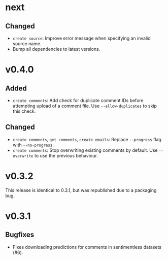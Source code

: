# next

## Changed
- `create source`: Improve error message when specifying an invalid source name.
- Bump all dependencies to latest versions.

# v0.4.0

## Added
- `create comments`: Add check for duplicate comment IDs before attempting upload of a comment file. Use `--allow-duplicates` to skip this check.

## Changed
- `create comments`, `get comments`, `create emails`: Replace `--progress` flag with `--no-progress`.
- `create comments`: Stop overwriting existing comments by default. Use `--overwrite` to use the previous behaviour.

# v0.3.2

This release is identical to 0.3.1, but was republished due to a packaging bug.

# v0.3.1

## Bugfixes

- Fixes downloading predictions for comments in sentimentless datasets (#6).
